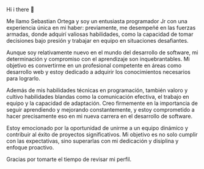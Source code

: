  Hi i there 👋

Me llamo Sebastian Ortega y soy un entusiasta programador Jr con una experiencia única en mi haber: previamente, me desempeñé en las fuerzas armadas, donde adquirí valiosas habilidades, como la capacidad de tomar decisiones bajo presión y trabajar en equipo en situaciones desafiantes.

Aunque soy relativamente nuevo en el mundo del desarrollo de software, mi determinación y compromiso con el aprendizaje son inquebrantables. Mi objetivo es convertirme en un profesional competente en áreas como desarrollo web y estoy dedicado a adquirir los conocimientos necesarios para lograrlo.

Además de mis habilidades técnicas en programación, también valoro y cultivo habilidades blandas como la comunicación efectiva, el trabajo en equipo y la capacidad de adaptación. Creo firmemente en la importancia de seguir aprendiendo y mejorando constantemente, y estoy comprometido a hacer precisamente eso en mi nueva carrera en el desarrollo de software.

Estoy emocionado por la oportunidad de unirme a un equipo dinámico y contribuir al éxito de proyectos significativos. Mi objetivo es no solo cumplir con las expectativas, sino superarlas con mi dedicación y disiplina y enfoque proactivo.

Gracias por tomarte el tiempo de revisar mi perfil.
